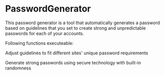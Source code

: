 # PasswordGenerator

This password generator is a tool that automatically generates a password based on guidelines that you set to create strong and unpredictable passwords for each of your accounts.

Following functions executeable: 

Adjust guidelines to fit different sites' unique password requirements

Generate strong passwords using secure technology with built-in randomness




